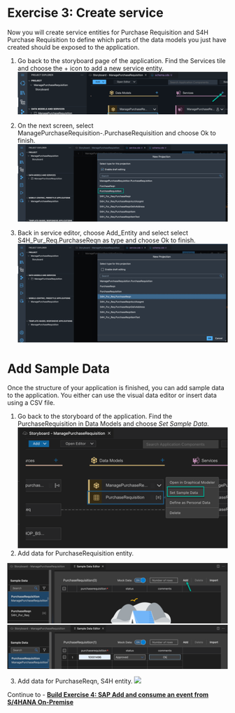 # Exercise 3: Create service 

Now you will create service entities for Purchase Requisition and S4H Purchase Requisition to define which parts of the data models you just have created should be exposed to the application.

1. Go back to the storyboard page of the application. Find the Services tile and choose the + icon to add a new service entity.
![](images/Service_001.png)

2. On the next screen, select ManagePurchaseRequisition-<Your-User-ID>.PurchaseRequisition and choose Ok to finish.
![](images/Service_002.png)
3. Back in service editor, choose Add_Entity and select select S4H_Pur_Req.PurchaseReqn as type and choose Ok to finish.
![](images/Service_003.png)

# Add Sample Data
Once the structure of your application is finished, you can add sample data to the application. You either can use the visual data editor or insert data using a CSV file.
1. Go back to the storyboard of the application. Find the PurchaseRequisition in Data Models and choose *Set Sample Data*.
![](images/SampleData_001.png)
2. Add data for PurchaseRequisition entity.

![](images/SampleData_002.png)
![](images/SampleData_003.png)

3. Add data for PurchaseReqn, S4H entity.
![](images/Sample_Data_004.png)

Continue to - **[Build Exercise 4: SAP Add and consume an event from S/4HANA On-Premise](../../../buildcode/exercises/ex4/README.md)**



